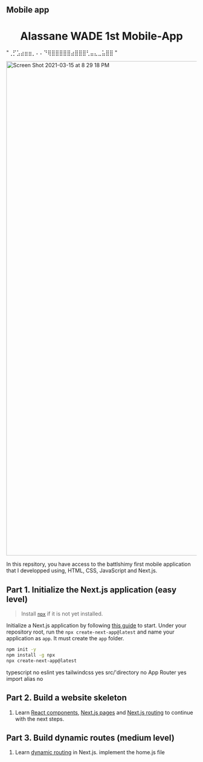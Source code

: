 ## Mobile app

<h1 align="center">
  Alassane WADE 1st Mobile-App
</h1>

"⢀⡋⣡⣴⣶⣶⡀⠄⠄⠙⢿⣿⣿⣿⣿⣿⣴⣿⣿⣿⢃⣤⣄⣀⣥⣿⣿ "

<img width="1306" alt="Screen Shot 2021-03-15 at 8 29 18 PM" src="https://github.com/alassane8/Mobile-App/blob/main/mobile-app/Capture.PNG">

In this repsitory, you have access to the battlshimy first mobile application that I developped using, HTML, CSS, JavaScript and Next.js.

## Part 1. Initialize the Next.js application (easy level)

> Install [`npx`](https://www.npmjs.com/package/npx) if it is not yet installed.

Initialize a Next.js application by following [this guide](https://nextjs.org/docs/getting-started) to start. Under your repository root, run the `npx create-next-app@latest` and name your application as `app`. It must create the `app` folder.

```bash
npm init -y
npm install -g npx
npx create-next-app@latest
```

typescript no
eslint yes
tailwindcss yes
src/'directory no
App Router yes
import alias no


## Part 2. Build a website skeleton

1. Learn [React components](https://reactjs.org/docs/components-and-props.html), [Next.js pages](https://nextjs.org/docs/basic-features/pages) and [Next.js routing](https://nextjs.org/docs/routing/introduction) to continue with the next steps.


## Part 3. Build dynamic routes (medium level)

1. Learn [dynamic routing](https://nextjs.org/docs/routing/dynamic-routes) in Next.js.
implement the home.js file